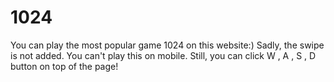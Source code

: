 # 1024
You can play the most popular game 1024 on this website:) 
Sadly, the swipe is not added. You can't play this on mobile. Still, you can click W , A , S , D button on top of the page!
